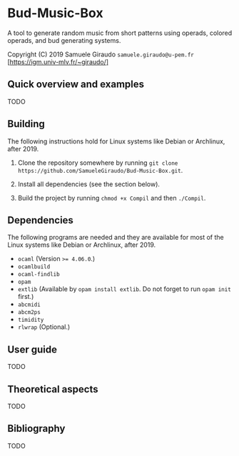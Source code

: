 # Bud-Music-Box
A tool to generate random music from short patterns using operads, colored operads, and bud
generating systems.

Copyright (C) 2019 Samuele Giraudo `samuele.giraudo@u-pem.fr`
[https://igm.univ-mlv.fr/~giraudo/]


## Quick overview and examples

TODO


## Building
The following instructions hold for Linux systems like Debian or Archlinux, after 2019.

1. Clone the repository somewhere by running
`git clone https://github.com/SamueleGiraudo/Bud-Music-Box.git`.

2. Install all dependencies (see the section below).

3. Build the project by running `chmod +x Compil` and then `./Compil`.


## Dependencies
The following programs are needed and they are available for most of the Linux systems like
Debian or Archlinux, after 2019.

+ `ocaml` (Version `>= 4.06.0`.)
+ `ocamlbuild`
+ `ocaml-findlib`
+ `opam`
+ `extlib` (Available by `opam install extlib`. Do not forget to run `opam init` first.)
+ `abcmidi`
+ `abcm2ps`
+ `timidity`
+ `rlwrap` (Optional.)


## User guide

TODO


## Theoretical aspects

TODO


## Bibliography

TODO

